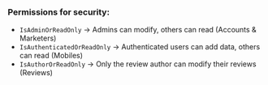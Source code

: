 
### Permissions for security:
+ `IsAdminOrReadOnly` → Admins can modify, others can read (Accounts & Marketers)
+ `IsAuthenticatedOrReadOnly` → Authenticated users can add data, others can read (Mobiles)
+ `IsAuthorOrReadOnly` → Only the review author can modify their reviews (Reviews)
